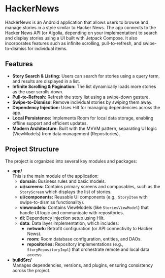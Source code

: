 # HackerNews

HackerNews is an Android application that allows users to browse and manage stories in a style similar to Hacker News. The app connects to the Hacker News API (or Algolia, depending on your implementation) to search and display stories using a UI built with Jetpack Compose. It also incorporates features such as infinite scrolling, pull-to-refresh, and swipe-to-dismiss for individual items.

## Features

- **Story Search & Listing:** Users can search for stories using a query term, and results are displayed in a list.
- **Infinite Scrolling & Pagination:** The list dynamically loads more stories as the user scrolls down.
- **Pull-to-Refresh:** Refresh the story list using a swipe-down gesture.
- **Swipe-to-Dismiss:** Remove individual stories by swiping them away.
- **Dependency Injection:** Uses Hilt for managing dependencies across the app.
- **Local Persistence:** Implements Room for local data storage, enabling offline support and efficient updates.
- **Modern Architecture:** Built with the MVVM pattern, separating UI logic (ViewModels) from data management (Repositories).

## Project Structure

The project is organized into several key modules and packages:

- **app/**  
  This is the main module of the application:
    - **domain:** Business rules and basic models.
    - **ui/screens:** Contains primary screens and composables, such as the `StoryScreen` which displays the list of stories.
    - **ui/components:** Reusable UI components (e.g., `StoryItem` with swipe-to-dismiss functionality).
    - **viewmodels:** Contains ViewModels (like `StoriesViewModel`) that handle UI logic and communicate with repositories.
    - **di:** Dependency injection setup using Hilt.
    - **data:** Data layer implementation, which includes:
        - **network:** Retrofit configuration (or API connectivity to Hacker News).
        - **room:** Room database configuration, entities, and DAOs.
        - **repositories:** Repository implementations (e.g., `StoryRepositoryImpl`) that orchestrate remote and local data access.
- **buildSrc/**  
  Manages dependencies, versions, and plugins, ensuring consistency across the project.